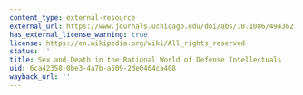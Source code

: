 ```yaml
---
content_type: external-resource
external_url: https://www.journals.uchicago.edu/doi/abs/10.1086/494362
has_external_license_warning: true
license: https://en.wikipedia.org/wiki/All_rights_reserved
status: ''
title: Sex and Death in the Rational World of Defense Intellectuals
uid: 6ca42358-0be3-4a7b-a509-2de0464ca408
wayback_url: ''
---
```

